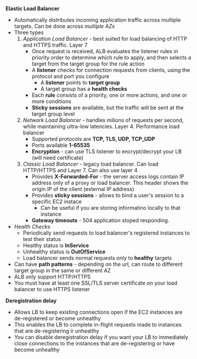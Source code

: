 __Elastic Load Balancer__
- Automatically distributes incoming application traffic across multiple targets. Can be done across *multiple AZs*
- Three types
    1. *Application Load Balancer* - best suited for load balancing of HTTP and HTTPS traffic. Layer 7
        - Once request is received, ALB evaluates the listener rules in priority order to determine which rule to apply, and then selects a target from the target group for the rule action
        - A **listener** checks for connection requests from clients, using the protocol and port you configure
            - A **listener** points to **target group**
            - A target group has a **health checks**
        - Each **rule** consists of a priority, one or more actions, and one or more conditions
        - **Sticky sessions** are available, but the traffic will be sent at the target group level
    2. *Network Load Balancer* - handles milions of requests per second, while maintaining ultra-low latencies. Layer 4. Performance load balancer
        - Supported protocols are **TCP, TLS, UDP, TCP_UDP**
        - Ports available **1-65535**
        - **Encryption** - can use TLS listener to encrypt/decrypt your LB (will need certificate)
    3. *Classic Load Balancer* - legacy load balancer. Can load HTTP/HTTPS and Layer 7. Can also use layer 4
        - Provides **X-Forwarded-For** - the server access logs contain IP address only of a proxy or load balancer. This header shows the origin IP of the client (external IP address)
        - Provides **sticky sessions** - allows to bind a user's session to a specific EC2 instace
            - Can be useful if you are storing informatino locally to that instance
        - **Gateway timeouts** - 504 application stoped responding.
- *Health Checks*
    - Periodically send requests to load balancer's registered instances to test their status
    - Healthy status is **InService**
    - Unhealthy status is **OutOfService**
    - Load balancer sends normal requests only to **healthy** targets
- Can have **path patterns** - depending on the url, can route to different target group in the same or different AZ
- ALB only support HTTP/HTTPS
- You must have at least one SSL/TLS server certificate on your load balancer to use HTTPS listener


__Deregistration delay__
- Allows LB to keep existing connections open if the EC2 instances are de-registered or become unhealthy
- This enables the LB to complete in-flight requests made to instances that are de-registering ir unhealthy
- You can disable deregistration delay if you want your LB to immediately close connections to the instances that are de-registering or have become unhealthy





















